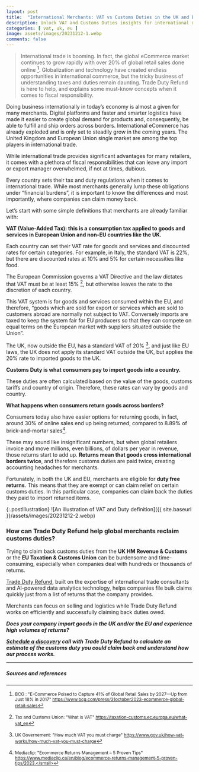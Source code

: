 ```yaml
---
layout: post
title:  "International Merchants: VAT vs Customs Duties in the UK and EU and your right to reclaim"
description: Unlock VAT and Customs Duties insights for international merchants. Reclaim duties efficiently with Trade Duty Refund's expert assistance. Schedule a discovery call today.
categories: [ vat, uk, eu ]
image: assets/images/20231212-1.webp
comments: false
---
```

>International trade is booming. In fact, the global eCommerce market continues to grow rapidly with over 20% of global retail sales done online [^1]. Globalization and technology have created endless opportunities in international commerce, but the tricky business of understanding taxes and duties remain daunting. Trade Duty Refund is here to help, and explains some must-know concepts when it comes to fiscal responsibility.

Doing business internationally in today’s economy is almost a given for many merchants. Digital platforms and faster and smarter logistics have made it easier to create global demand for products and, consequently, be able to fulfill and ship orders across borders. International eCommerce has already exploded and is only set to steadily grow in the coming years. The United Kingdom and European Union single market are among the top players in international trade. 

While international trade provides significant advantages for many retailers, it comes with a plethora of fiscal responsibilities that can leave any import or export manager overwhelmed, if not at times, dubious. 

Every country sets their tax and duty regulations when it comes to international trade. While most merchants generally lump these obligations under “financial burdens”, it is important to know the differences and most importantly, where companies can claim money back.

Let’s start with some simple definitions that merchants are already familiar with:

**VAT (Value-Added Tax): this is a consumption tax applied to goods and services in European Union and non-EU countries like the UK.**

Each country can set their VAT rate for goods and services and discounted rates for certain categories. For example, in Italy, the standard VAT is 22%, but there are discounted rates at 10% and 5% for certain necessities like food. 

The European Commission governs a VAT Directive and the law dictates that VAT must be at least 15% [^2], but otherwise leaves the rate to the discretion of each country. 

This VAT system is for goods and services consumed within the EU, and therefore, “goods which are sold for export or services which are sold to customers abroad are normally not subject to VAT. Conversely imports are taxed to keep the system fair for EU producers so that they can compete on equal terms on the European market with suppliers situated outside the Union”. 

The UK, now outside the EU, has a standard VAT of 20% [^3], and just like EU laws, the UK does not apply its standard VAT outside the UK, but applies the 20% rate to imported goods to the UK. 

**Customs Duty is what consumers pay to import goods into a country.**

These duties are often calculated based on the value of the goods, customs tariffs and country of origin. Therefore, these rates can vary by goods and country. 

**What happens when consumers return goods across borders?**

Consumers today also have easier options for returning goods, in fact, around 30% of online sales end up being returned, compared to 8.89% of brick-and-mortar sales[^4].

These may sound like insignificant numbers, but when global retailers invoice and move millions, even billions, of dollars per year in revenue, those returns start to add up. **Returns mean that goods cross international borders twice**, and therefore customs duties are paid twice, creating accounting headaches for merchants.

Fortunately, in both the UK and EU, merchants are eligible for **duty free returns**. This means that they are exempt or can claim relief on certain customs duties. In this particular case, companies can claim back the duties they paid to import returned items. 

{:.postIllustration}
![An illustration of VAT and Duty definition]({{ site.baseurl }}/assets/images/20231212-2.webp)

### How can Trade Duty Refund help global merchants reclaim customs duties?

Trying to claim back customs duties from the **UK HM Revenue & Customs** or the **EU Taxation & Customs Union** can be burdensome and time-consuming, especially when companies deal with hundreds or thousands of returns. 

[Trade Duty Refund](https://tradedutyrefund.com), built on the expertise of international trade consultants and AI-powered data analytics technology, helps companies file bulk claims quickly just from a list of returns that the company provides. 

Merchants can focus on selling and logistics while Trade Duty Refund works on efficiently and successfully claiming back duties owed. 

***Does your company import goods in the UK and/or the EU and experience high volumes of returns?***

***[Schedule a discovery](https://zcal.co/i/ipvlgNrr) call with Trade Duty Refund to calculate an estimate of the customs duty you could claim back and understand how our process works.*** 



___
##### Sources and references


[^1]: <small>BCG : "E-Commerce Poised to Capture 41% of Global Retail Sales by 2027—Up from Just 18% in 2017" https://www.bcg.com/press/31october2023-ecommerce-global-retail-sales</small>
[^2]: <small>Tax and Customs Union: "What is VAT" https://taxation-customs.ec.europa.eu/what-vat_en</small>
[^3]: <small>UK Governement: "How much VAT you must charge" https://www.gov.uk/how-vat-works/how-much-vat-you-must-charge</small>
[^4]: <small>Mediaclip: "Ecommerce Returns Management – 5 Proven Tips" https://www.mediaclip.ca/en/blog/ecommerce-returns-management-5-proven-tips/2023.</small>
